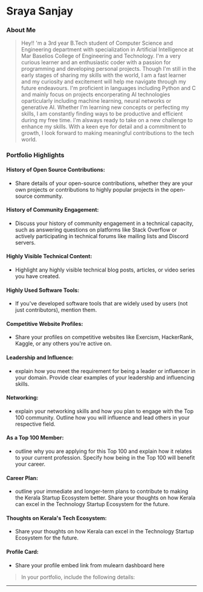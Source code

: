 # Sraya Sanjay

### About Me

> Hey!! 'm a 3rd year B.Tech student of Computer Science and Engineering department with specialization in Artificial Intelligence at Mar Baselios College of Engineering and Technology. I'm a very curious learner and an enthusiastic coder with a passion for programming and developing personal projects. Though I'm still in the early stages of sharing my skills with the world, I am a fast learner and my curiosity and excitement will help me navigate through my future endeavours.
> I'm proficient in languages including Python and C and mainly focus on projects encorperating AI technologies oparticularly including machine learning, neural networks or generative AI. Whether I'm learning new concepts or perfecting my skills, I am constantly finding ways to be productive and efficient during my free time.
> I'm alsways ready to take on a new challenge to enhance my skills. With a keen eye for detail and a commitment to growth, I look forward to making meaningful contributions to the tech world.


### Portfolio Highlights


#### History of Open Source Contributions:

- Share details of your open-source contributions, whether they are your own projects or contributions to highly popular projects in the open-source community.

#### History of Community Engagement:

-  Discuss your history of community engagement in a technical capacity, such as answering questions on platforms like Stack Overflow or actively participating in technical forums like mailing lists and Discord servers.

#### Highly Visible Technical Content:

- Highlight any highly visible technical blog posts, articles, or video series you have created.

#### Highly Used Software Tools:

- If you've developed software tools that are widely used by users (not just contributors), mention them.

#### Competitive Website Profiles:

- Share your profiles on competitive websites like Exercism, HackerRank, Kaggle, or any others you're active on.

#### Leadership and Influence:

- explain how you meet the requirement for being a leader or influencer in your domain. Provide clear examples of your leadership and influencing skills.

#### Networking:

- explain your networking skills and how you plan to engage with the Top 100 community. Outline how you will influence and lead others in your respective field.

#### As a Top 100 Member:

- outline why you are applying for this Top 100 and explain how it relates to your current profession. Specify how being in the Top 100 will benefit your career.

#### Career Plan:

- outline your immediate and longer-term plans to contribute to making the Kerala Startup Ecosystem better. Share your thoughts on how Kerala can excel in the Technology Startup Ecosystem for the future.

#### Thoughts on Kerala's Tech Ecosystem:

- Share your thoughts on how Kerala can excel in the Technology Startup Ecosystem for the future.

#### Profile Card:

- Share your profile embed link from mulearn dashboard here

> In your portfolio, include the following details:

---
